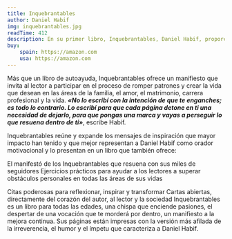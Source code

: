 ```yaml
---
title: Inquebrantables
author: Daniel Habif
img: inquebrantables.jpg
readTime: 412
description: En su primer libro, Inquebrantables, Daniel Habif, proporciona inspiración y motivación para ayudar al lector superar obstáculos y crear la vida que desea vivir.
buy:
    spain: https://amazon.com
    usa: https://amazon.com
---
```


Más que un libro de autoayuda, Inquebrantables ofrece un manifiesto que invita al lector a participar en el proceso de romper patrones y crear la vida que desean en las áreas de la familia, el amor, el matrimonio, carrera profesional y la vida. ***«No lo escribí con la intención de que te enganches; es todo lo contrario. Lo escribí para que cada página detone en ti una necesidad de dejarlo, para que pongas una marca y vayas a perseguir lo que resuena dentro de ti»***, escribe Habif.

Inquebrantables reúne y expande los mensajes de inspiración que mayor impacto han tenido y que mejor representan a Daniel Habif como orador motivacional y lo presentan en un libro que también ofrece:

El manifestó de los Inquebrantables que resuena con sus miles de seguidores
Ejercicios prácticos para ayudar a los lectores a superar obstáculos personales en todas las áreas de sus vidas

Citas poderosas para reflexionar, inspirar y transformar
Cartas abiertas, directamente del corazón del autor, al lector y la sociedad
Inquebrantables es un libro para todas las edades, una chispa que enciende pasiones, el despertar de una vocación que te morderá por dentro, un manifiesto a la mejora continua. Sus páginas están impresas con la versión más afilada de la irreverencia, el humor y el ímpetu que caracteriza a Daniel Habif.